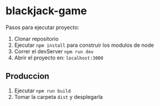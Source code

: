# blackjack-game

Pasos para ejecutar proyecto:

1. Clonar repositorio
2. Ejecutar ```npm install``` para construir los modulos de node
3. Correr el devServer ```npm run dev``` 
4. Abrir el proyecto en: ```localhost:3000```


## Produccion

1. Ejecutar ```npm run build```
2. Tomar la carpeta ```dist``` y desplegarla